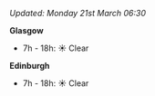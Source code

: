 *Updated: Monday 21st March 06:30*

**Glasgow**

* 7h - 18h: :sunny: Clear

**Edinburgh**

* 7h - 18h: :sunny: Clear
